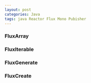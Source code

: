 ```yaml
---
layout: post
categories: Java
tags: java Reactor Flux Mono Pubisher
---
```




### FluxArray

### FluxIterable

### FluxGenerate

### FluxCreate